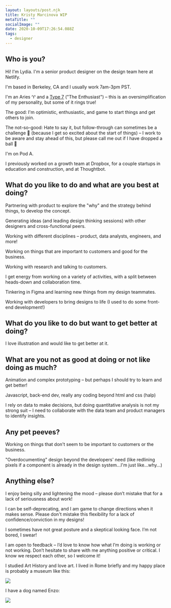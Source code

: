 ```yaml
---
layout: layouts/post.njk
title: Kristy Marcinova WIP
metaTitle: ""
socialImage: ""
date: 2020-10-09T17:26:54.088Z
tags:
  - designer
---
```

## Who is you?

Hi! I'm Lydia. I'm a senior product designer on the design team here at Netlify.

I'm based in Berkeley, CA and I usually work 7am-3pm PST.

I'm an Aries ♈ and a [Type 7](https://www.enneagraminstitute.com/type-7) ("The Enthusiast") – this is an oversimplification of my personality, but some of it rings true!

The good: I'm optimistic, enthusiastic, and game to start things and get others to join.

The not-so-good: Hate to say it, but follow-through can sometimes be a challenge 😬 (because I get so excited about the start of things) – I work to be aware and stay ahead of this, but please call me out if I have dropped a ball 🏀

I'm on Pod A.

I previously worked on a growth team at Dropbox, for a couple startups in education and construction, and at Thoughtbot.

## What do you like to do and what are you best at doing?

Partnering with product to explore the "why" and the strategy behind things, to develop the concept.

Generating ideas (and leading design thinking sessions) with other designers and cross-functional peers.

Working with different disciplines – product, data analysts, engineers, and more!

Working on things that are important to customers and good for the business.

Working with research and talking to customers.

I get energy from working on a variety of activities, with a split between heads-down and collaboration time.

Tinkering in Figma and learning new things from my design teammates.

Working with developers to bring designs to life (I used to do some front-end development!)

## What do you like to do but want to get better at doing?

I love illustration and would like to get better at it.

## What are you not as good at doing or not like doing as much?

Animation and complex prototyping – but perhaps I should try to learn and get better!

Javascript, back-end dev, really any coding beyond html and css (halp)

I rely on data to make decisions, but doing quantitative analysis is not my strong suit – I need to collaborate with the data team and product managers to identify insights.

## Any pet peeves?

Working on things that don't seem to be important to customers or the business.

"Overdocumenting" design beyond the developers' need (like redlining pixels if a component is already in the design system...I'm just like...why...)

## Anything else?

I enjoy being silly and lightening the mood – please don’t mistake that for a lack of seriousness about work!

I can be self-deprecating, and I am game to change directions when it makes sense. Please don't mistake this flexibility for a lack of confidence/conviction in my designs!

I sometimes have not great posture and a skeptical looking face. I’m not bored, I swear!

I am open to feedback – I’d love to know how what I’m doing is working or not working. Don’t hesitate to share with me anything positive or critical. I know we respect each other, so I welcome it!

I studied Art History and love art. I lived in Rome briefly and my happy place is probably a museum like this:

![](/images/musei-capitolini.jpg)



I have a dog named Enzo:

![](/images/enzo.jpeg)